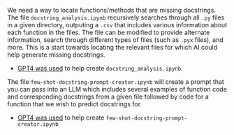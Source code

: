 We need a way to locate functions/methods that are missing docstrings. 
The file `docstring_analysis.ipynb` recursively searches through all `.py` files
in a given directory, outputing a `.csv` that includes various information 
about each function in the files. The file can be modified to provide 
alternate information, search through different types of files (such as `.pyx` files), and more. This is a start towards locating the relevant files for which AI could help generate missing docstrings. 

- [GPT4 was used](https://chat.openai.com/share/6534b8d6-5749-4c4d-abb5-eae829edff17) to help create `docstring_analysis.ipynb`.

The file `few-shot-docstring-prompt-creator.ipynb` will create a prompt that you can pass into an LLM which includes several examples of function code and corresponding docstrings from a given file followed by code for a function that we wish to predict docstrings for. 

- [GPT4 was used](https://chat.openai.com/share/f82d5849-7224-464e-a578-d543191c8e30) to help create `few-shot-docstring-prompt-creator.ipynb`